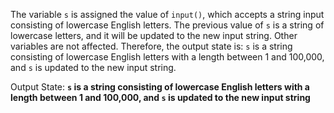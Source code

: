 The variable `s` is assigned the value of `input()`, which accepts a string input consisting of lowercase English letters. The previous value of `s` is a string of lowercase letters, and it will be updated to the new input string. Other variables are not affected. Therefore, the output state is: `s` is a string consisting of lowercase English letters with a length between 1 and 100,000, and `s` is updated to the new input string.

Output State: **`s` is a string consisting of lowercase English letters with a length between 1 and 100,000, and `s` is updated to the new input string**